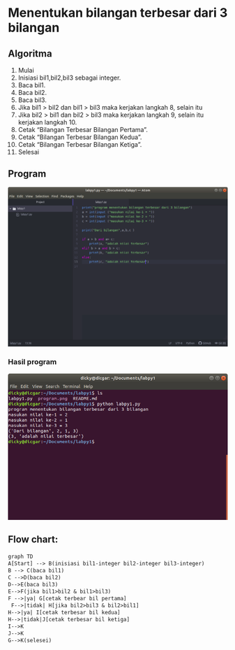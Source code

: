 # Menentukan bilangan terbesar dari 3 bilangan
## Algoritma
1.  Mulai
2.  Inisiasi bil1,bil2,bil3 sebagai integer.
3.  Baca bil1.
4.  Baca bil2.
5.  Baca bil3.
6.  Jika bil1 > bil2 dan bil1 > bil3 maka kerjakan langkah 8, selain itu
7.  Jika bil2 > bil1 dan bil2 > bil3 maka kerjakan langkah 9, selain itu kerjakan langkah 10.
8.  Cetak “Bilangan Terbesar Bilangan Pertama”.
9.  Cetak “Bilangan Terbesar Bilangan Kedua”.
10.  Cetak “Bilangan Terbesar Bilangan Ketiga”.
11.  Selesai
## Program
![github](https://github.com/dicgar95/labpy1/blob/master/program.png)

### Hasil program
![github](https://github.com/dicgar95/labpy1/blob/master/hasil.png)

## Flow chart:

```mermaid
graph TD
A[Start] --> B(inisiasi bil1-integer bil2-integer bil3-integer)
B --> C(baca bil1)
C -->D(baca bil2)
D-->E(baca bil3)
E-->F(jika bil1>bil2 & bil1>bil3)
F -->|ya| G[cetak terbear bil pertama]
 F-->|tidak| H[jika bil2>bil3 & bil2>bil1]
H-->|ya| I[cetak terbesar bil kedua]
H-->|tidak|J[cetak terbesar bil ketiga]
I-->K
J-->K
G-->K(selesei)

